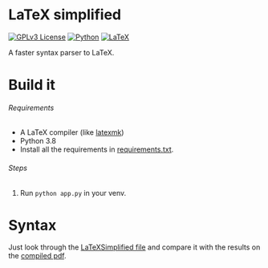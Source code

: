 # LaTeX simplified
[![GPLv3 License](https://img.shields.io/badge/%20License-GPL%20v3-yellow?style=flat-square&labelColor=black)](https://opensource.org/licenses/)
[![Python](https://img.shields.io/static/v1?label=&message=Python&color=darkblue&style=flat-square&logo=python&logoColor=white&logoWidth=16&labelColor=&link=)](https://www.python.org/)
[![LaTeX](https://img.shields.io/static/v1?label=&message=LaTeX&color=success&style=flat-square&logo=latex&logoColor=black&logoWidth=16&labelColor=&link=)](https://www.latex-project.org/)

A faster syntax parser to LaTeX.

# Build it

###### Requirements

* A LaTeX compiler (like [latexmk](https://mg.readthedocs.io/latexmk.html))
* Python 3.8
* Install all the requirements in [requirements.txt](requirements.txt).

###### Steps

1. Run `python app.py` in your venv.

# Syntax

Just look through the [LaTeXSimplified file](/document.texs) and compare it with the results on the [compiled pdf](/full.pdf).
